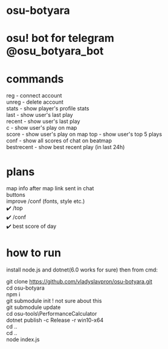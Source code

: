 # osu-botyara

# osu! bot for telegram @osu_botyara_bot

# commands 
reg - connect account  
unreg - delete account  
stats - show player's profile stats  
last - show user's last play  
recent - show user's last play  
c - show user's play on map  
score - show user's play on map 
top - show user's top 5 plays  
conf - show all scores of chat on beatmap  
bestrecent - show best recent play (in last 24h)  

# plans  
map info after map link sent in chat   
buttons  
improve /conf (fonts, style etc.)  
:heavy_check_mark: /top   
:heavy_check_mark: /conf  
:heavy_check_mark: best score of day  

# how to run
install node.js and dotnet(6.0 works for sure)
then from cmd:

git clone https://github.com/vladyslavpron/osu-botyara.git  
cd osu-botyara   
npm i  
git submodule init ! not sure about this  
git submodule update    
cd osu-tools\PerformanceCalculator  
dotnet publish -c Release -r win10-x64  
cd ..  
cd ..  
node index.js  
